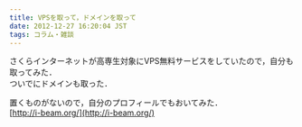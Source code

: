 ```yaml
---
title: VPSを取って，ドメインを取って
date: 2012-12-27 16:20:04 JST
tags: コラム・雑談
---
```


さくらインターネットが高専生対象にVPS無料サービスをしていたので，自分も取ってみた．  
ついでにドメインも取った．

置くものがないので，自分のプロフィールでもおいてみた．  
[http://i-beam.org/](http://i-beam.org/)

